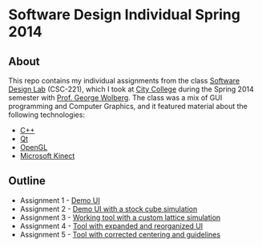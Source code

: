 Software Design Individual Spring 2014
====

About
----
This repo contains my individual assignments from the class
[Software Design Lab][1] (CSC-221), which I took at [City College][2]
during the Spring 2014 semester with [Prof. George Wolberg][3]. The
class was a mix of GUI programming and Computer Graphics, and it
featured material about the following technologies:

* [C++][4]
* [Qt][5]
* [OpenGL][6]
* [Microsoft Kinect][7]

Outline
----
* Assignment 1 - [Demo UI][8]
* Assignment 2 - [Demo UI with a stock cube simulation][9]
* Assignment 3 - [Working tool with a custom lattice simulation][10]
* Assignment 4 - [Tool with expanded and reorganized UI][11]
* Assignment 5 - [Tool with corrected centering and guidelines][12]

[1]: http://www-cs.ccny.cuny.edu/~wolberg/cs221/index.html
[2]: http://www.ccny.cuny.edu/
[3]: http://www-cs.engr.ccny.cuny.edu/~wolberg/
[4]: http://en.wikipedia.org/wiki/C%2B%2B
[5]: http://en.wikipedia.org/wiki/Qt_%28software%29
[6]: http://www.opengl.org/
[7]: http://en.wikipedia.org/wiki/Microsoft_Kinect
[8]: https://bitbucket.org/ian_s_mcb/software-design-spring2014/src/tip/assign-1/ 
[9]: https://bitbucket.org/ian_s_mcb/software-design-spring2014/src/tip/assign-2/
[10]: https://bitbucket.org/ian_s_mcb/software-design-spring2014/src/tip/assign-3/
[11]: https://bitbucket.org/ian_s_mcb/software-design-spring2014/src/tip/assign-4/
[12]: https://bitbucket.org/ian_s_mcb/software-design-spring2014/src/tip/assign-5/
